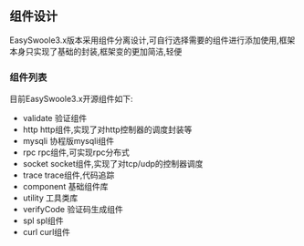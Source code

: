 ## 组件设计
EasySwoole3.x版本采用组件分离设计,可自行选择需要的组件进行添加使用,框架本身只实现了基础的封装,框架变的更加简洁,轻便

### 组件列表
目前EasySwoole3.x开源组件如下:
* validate 验证组件
* http   http组件,实现了对http控制器的调度封装等
* mysqli 协程版mysqli组件
* rpc    rpc组件,可实现rpc分布式
* socket  socket组件,实现了对tcp/udp的控制器调度
* trace   trace组件,代码追踪
* component  基础组件库
* utility  工具类库
* verifyCode  验证码生成组件
* spl   spl组件
* curl  curl组件


